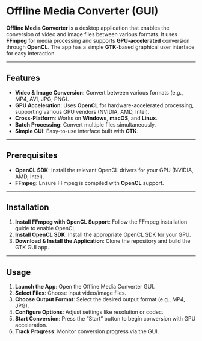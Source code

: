 # Offline Media Converter (GUI)

**Offline Media Converter** is a desktop application that enables the conversion of video and image files between various formats. It uses **FFmpeg** for media processing and supports **GPU-accelerated** conversion through **OpenCL**. The app has a simple **GTK**-based graphical user interface for easy interaction.

---

## Features

- **Video & Image Conversion**: Convert between various formats (e.g., MP4, AVI, JPG, PNG).
- **GPU Acceleration**: Uses **OpenCL** for hardware-accelerated processing, supporting various GPU vendors (NVIDIA, AMD, Intel).
- **Cross-Platform**: Works on **Windows**, **macOS**, and **Linux**.
- **Batch Processing**: Convert multiple files simultaneously.
- **Simple GUI**: Easy-to-use interface built with **GTK**.

---

## Prerequisites

- **OpenCL SDK**: Install the relevant OpenCL drivers for your GPU (NVIDIA, AMD, Intel).
- **FFmpeg**: Ensure FFmpeg is compiled with **OpenCL** support.

---

## Installation

1. **Install FFmpeg with OpenCL Support**: Follow the FFmpeg installation guide to enable OpenCL.
2. **Install OpenCL SDK**: Install the appropriate OpenCL SDK for your GPU.
3. **Download & Install the Application**: Clone the repository and build the GTK GUI app.

---

## Usage

1. **Launch the App**: Open the Offline Media Converter GUI.
2. **Select Files**: Choose input video/image files.
3. **Choose Output Format**: Select the desired output format (e.g., MP4, JPG).
4. **Configure Options**: Adjust settings like resolution or codec.
5. **Start Conversion**: Press the “Start” button to begin conversion with GPU acceleration.
6. **Track Progress**: Monitor conversion progress via the GUI.

